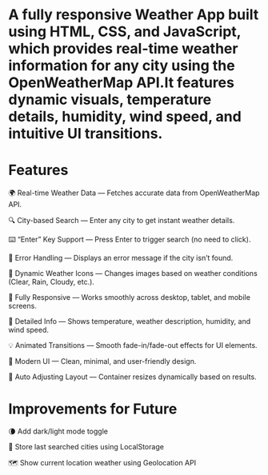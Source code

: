 # A fully responsive Weather App built using HTML, CSS, and JavaScript, which provides real-time weather information for any city using the OpenWeatherMap API.It features dynamic visuals, temperature details, humidity, wind speed, and intuitive UI transitions.

# Features
<p >🌍 Real-time Weather Data — Fetches accurate data from OpenWeatherMap API.</p>
<p >🔍 City-based Search — Enter any city to get instant weather details.</p>
<p >⌨️ “Enter” Key Support — Press Enter to trigger search (no need to click).</p>
<p >🧠 Error Handling — Displays an error message if the city isn’t found.</p>
<p >🎨 Dynamic Weather Icons — Changes images based on weather conditions (Clear, Rain, Cloudy, etc.).</p>
<p >📱 Fully Responsive — Works smoothly across desktop, tablet, and mobile screens.</p>
<p >💨 Detailed Info — Shows temperature, weather description, humidity, and wind speed.</p>
<p >💡 Animated Transitions — Smooth fade-in/fade-out effects for UI elements.</p>
<p >🌈 Modern UI — Clean, minimal, and user-friendly design.</p>
<p'>🔁 Auto Adjusting Layout — Container resizes dynamically based on results.</p>

# Improvements for Future
<p >🌘 Add dark/light mode toggle</p>
<p >💾 Store last searched cities using LocalStorage</p>
<p >🗺️ Show current location weather using Geolocation API</p>
